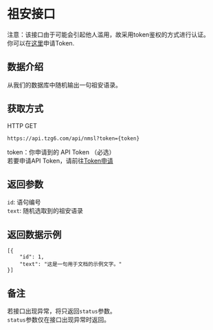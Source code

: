 # 祖安接口
注意：该接口由于可能会引起他人滥用，故采用token鉴权的方式进行认证。   
你可以在[这里](/token-apply.html)申请Token.
## 数据介绍
从我们的数据库中随机输出一句祖安语录。
## 获取方式
HTTP GET
```
https://api.tzg6.com/api/nmsl?token={token}
```
token：你申请到的 API Token （必选）   
若要申请API Token，请前往[Token申请](https://api.tzg6.com/token-apply.html)
## 返回参数
``` id ```: 语句编号   
``` text ```: 随机选取到的祖安语录   
## 返回数据示例
```
[{
	"id": 1,
	"text": "这是一句用于文档的示例文字。"
}]
```
## 备注
若接口出现异常，将只返回``` status ```参数。   
``` status ```参数仅在接口出现异常时返回。